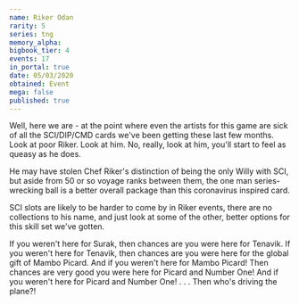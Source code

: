 ```yaml
---
name: Riker Odan
rarity: 5
series: tng
memory_alpha:
bigbook_tier: 4
events: 17
in_portal: true
date: 05/03/2020
obtained: Event
mega: false
published: true
---
```


Well, here we are - at the point where even the artists for this game are sick of all the SCI/DIP/CMD cards we've been getting these last few months. Look at poor Riker. Look at him. No, really, look at him, you'll start to feel as queasy as he does. 

He may have stolen Chef Riker's distinction of being the only Willy with SCI, but aside from 50 or so voyage ranks between them, the one man series-wrecking ball is a better overall package than this coronavirus inspired card. 

SCI slots are likely to be harder to come by in Riker events, there are no collections to his name, and just look at some of the other, better options for this skill set we've gotten. 

If you weren't here for Surak, then chances are you were here for Tenavik. If you weren't here for Tenavik, then chances are you were here for the global gift of Mambo Picard. And if you weren't here for Mambo Picard! Then chances are very good you were here for Picard and Number One! And if you weren't here for Picard and Number One! . . . Then who's driving the plane?!
